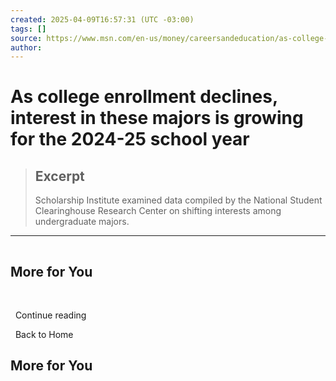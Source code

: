 ```yaml
---
created: 2025-04-09T16:57:31 (UTC -03:00)
tags: []
source: https://www.msn.com/en-us/money/careersandeducation/as-college-enrollment-declines-interest-in-these-majors-is-growing-for-the-2024-25-school-year/ar-AA1Cy7lu?ocid=winp2fptaskbar&cvid=7ebf58e32a82485e9127ce20209b8707&ei=8
author: 
---
```


# As college enrollment declines, interest in these majors is growing for the 2024-25 school year

> ## Excerpt
> Scholarship Institute examined data compiled by the National Student Clearinghouse Research Center on shifting interests among undergraduate majors.

---
![](data:image/png;base64,iVBORw0KGgoAAAANSUhEUgAAAAEAAAABCAQAAAC1HAwCAAAAC0lEQVR42mNkYAAAAAYAAjCB0C8AAAAASUVORK5CYII=)

## More for You

  ![](data:image/png;base64,iVBORw0KGgoAAAANSUhEUgAAAAEAAAABCAQAAAC1HAwCAAAAC0lEQVR42mNkYAAAAAYAAjCB0C8AAAAASUVORK5CYII=)

  Continue reading

  Back to Home

## More for You
